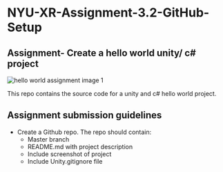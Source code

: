 # NYU-XR-Assignment-3.2-GitHub-Setup

## Assignment- Create a hello world unity/ c# project

![hello world assignment image 1](NYU-XR-Assignment-3.2-GitHub-Setup/path/to/img.jpg?raw=true "Title")


This repo contains the source code for a unity and c# hello world project. 

## Assignment submission guidelines

* Create a Github repo. The repo should contain:
    * Master branch 
    * README.md with project description
    * Include screenshot of project
    * Include Unity.gitignore file
    
